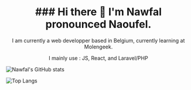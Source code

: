 <h1 align="center">### Hi there 👋 I'm Nawfal pronounced Naoufel.</h1>

<p align="center">I am currently a web developper based in Belgium, currently learning at Molengeek.</p>


<p align="center">I mainly use : JS, React, and Laravel/PHP</p>


![Nawfal's GitHub stats](https://github-readme-stats.vercel.app/api?username=Nelnaji&count_private=true&theme=onedark&show_icons=true)

![Top Langs](https://github-readme-stats.vercel.app/api/top-langs/?username=Nelnaji&theme=onedark&layout=compact)
